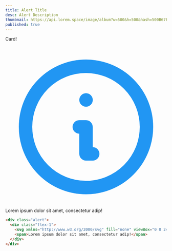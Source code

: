 ```yaml
---
title: Alert Title
desc: Alert Description
thumbnail: https://api.lorem.space/image/album?w=500&h=500&hash=500B67FB
published: true
---
```


Card!

<div class="alert">
  <div class="flex-1">
    <svg xmlns="http://www.w3.org/2000/svg" fill="none" viewBox="0 0 24 24" stroke="#2196f3" class="w-6 h-6 mx-2"><path stroke-linecap="round" stroke-linejoin="round" stroke-width="2" d="M13 16h-1v-4h-1m1-4h.01M21 12a9 9 0 11-18 0 9 9 0 0118 0z"></path></svg> 
    <span>Lorem ipsum dolor sit amet, consectetur adip!</span>
  </div>
</div>

```html
<div class="alert">
  <div class="flex-1">
    <svg xmlns="http://www.w3.org/2000/svg" fill="none" viewBox="0 0 24 24" stroke="#2196f3" class="mx-2 h-6 w-6"><path stroke-linecap="round" stroke-linejoin="round" stroke-width="2" d="M13 16h-1v-4h-1m1-4h.01M21 12a9 9 0 11-18 0 9 9 0 0118 0z"></path></svg>
    <span>Lorem ipsum dolor sit amet, consectetur adip!</span>
  </div>
</div>
```

